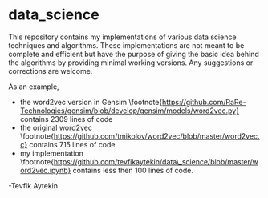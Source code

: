 # data_science

This repository contains my implementations of various data science techniques and algorithms. These implementations are not meant to be complete and efficient but have the purpose of giving the basic idea behind the algorithms by providing minimal working versions. Any suggestions or corrections are welcome. 

As an example, 
- the word2vec version in Gensim \footnote{https://github.com/RaRe-Technologies/gensim/blob/develop/gensim/models/word2vec.py} 
contains 2309 lines of code
- the original word2vec \footnote{https://github.com/tmikolov/word2vec/blob/master/word2vec.c} contains 715 lines of code
- my implementation \footnote{https://github.com/tevfikaytekin/data\_science/blob/master/word2vec.ipynb} contains less then 100 lines of code. 


-Tevfik Aytekin

